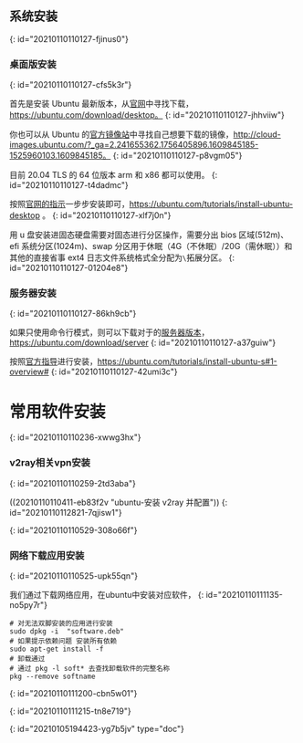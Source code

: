 ## 系统安装
{: id="20210110110127-fjinus0"}

### 桌面版安装
{: id="20210110110127-cfs5k3r"}

首先是安装 Ubuntu 最新版本，从[官网](https://ubuntu.com/download/desktop)中寻找下载，https://ubuntu.com/download/desktop。
{: id="20210110110127-jhhviiw"}

你也可以从 Ubuntu 的[官方镜像站](http://cloud-images.ubuntu.com/?_ga=2.241655362.1756405896.1609845185-1525960103.1609845185)中寻找自己想要下载的镜像，http://cloud-images.ubuntu.com/?_ga=2.241655362.1756405896.1609845185-1525960103.1609845185。
{: id="20210110110127-p8vgm05"}

目前 20.04 TLS 的 64 位版本 arm 和 x86 都可以使用。
{: id="20210110110127-t4dadmc"}

按照[官网的指示](https://ubuntu.com/tutorials/install-ubuntu-desktop)一步步安装即可，https://ubuntu.com/tutorials/install-ubuntu-desktop 。
{: id="20210110110127-xlf7j0n"}

用 u 盘安装进固态硬盘需要对固态进行分区操作，需要分出 bios 区域(512m)、efi 系统分区(1024m)、swap 分区用于休眠（4G（不休眠）/20G（需休眠））和其他的直接省事 ext4 日志文件系统格式全分配为`\`拓展分区。
{: id="20210110110127-01204e8"}

### 服务器安装
{: id="20210110110127-86kh9cb"}

如果只使用命令行模式，则可以下载对于的[服务器版本](https://ubuntu.com/download/server)，https://ubuntu.com/download/server
{: id="20210110110127-a37guiw"}

按照[官方指导](https://ubuntu.com/tutorials/install-ubuntu-server#1-overview)进行安装，https://ubuntu.com/tutorials/install-ubuntu-s#1-overview#
{: id="20210110110127-42umi3c"}

# 常用软件安装
{: id="20210110110236-xwwg3hx"}

### v2ray相关vpn安装
{: id="20210110110259-2td3aba"}

((20210110110411-eb83f2v "ubuntu-安装 v2ray 并配置"))
{: id="20210110112821-7qjisw1"}

{: id="20210110110529-308o66f"}

### 网络下载应用安装
{: id="20210110110525-upk55qn"}

我们通过下载网络应用，在ubuntu中安装对应软件，
{: id="20210110111135-no5py7r"}

```
# 对无法双脚安装的应用进行安装
sudo dpkg -i  "software.deb"
# 如果提示依赖问题 安装所有依赖
sudo apt-get install -f
# 卸载通过
# 通过 pkg -l soft* 去查找卸载软件的完整名称
pkg --remove softname

```
{: id="20210110111200-cbn5w01"}

{: id="20210110111215-tn8e719"}


{: id="20210105194423-yg7b5jv" type="doc"}
